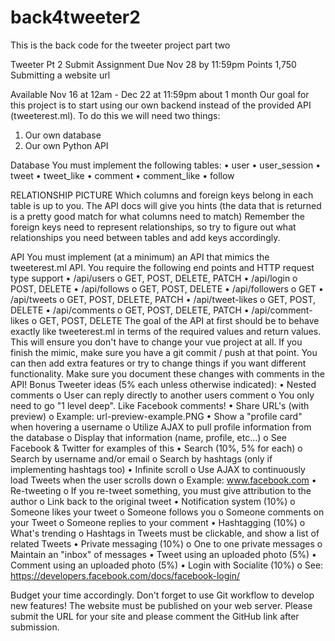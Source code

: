 # back4tweeter2

This is the back code for the tweeter project part two

Tweeter Pt 2
Submit Assignment
Due Nov 28 by 11:59pm
Points 1,750
Submitting a website url

Available Nov 16 at 12am - Dec 22 at 11:59pm about 1 month
Our goal for this project is to start using our own backend instead of the provided API (tweeterest.ml). To do this we will need two things:

1. Our own database
2. Our own Python API

Database
You must implement the following tables:
• user
• user_session
• tweet
• tweet_like
• comment
• comment_like
• follow

RELATIONSHIP PICTURE
Which columns and foreign keys belong in each table is up to you. The API docs will give you hints (the data that is returned is a pretty good match for what columns need to match)
Remember the foreign keys need to represent relationships, so try to figure out what relationships you need between tables and add keys accordingly.

API
You must implement (at a minimum) an API that mimics the tweeterest.ml API. You require the following end points and HTTP request type support
• /api/users
o GET, POST, DELETE, PATCH
• /api/login
o POST, DELETE
• /api/follows
o GET, POST, DELETE
• /api/followers
o GET
• /api/tweets
o GET, POST, DELETE, PATCH
• /api/tweet-likes
o GET, POST, DELETE
• /api/comments
o GET, POST, DELETE, PATCH
• /api/comment-likes
o GET, POST, DELETE
The goal of the API at first should be to behave exactly like tweeterest.ml in terms of the required values and return values. This will ensure you don't have to change your vue project at all. If you finish the mimic, make sure you have a git commit / push at that point. You can then add extra features or try to change things if you want different functionality. Make sure you document these changes with comments in the API!
Bonus Tweeter ideas
(5% each unless otherwise indicated):
• Nested comments
o User can reply directly to another users comment
o You only need to go "1 level deep". Like Facebook comments!
• Share URL's (with preview)
o Example: url-preview-example.PNG
• Show a "profile card" when hovering a username
o Utilize AJAX to pull profile information from the database
o Display that information (name, profile, etc...)
o See Facebook & Twitter for examples of this
• Search (10%, 5% for each)
o Search by username and/or email
o Search by hashtags (only if implementing hashtags too)
• Infinite scroll
o Use AJAX to continuously load Tweets when the user scrolls down
o Example: www.facebook.com
• Re-tweeting
o If you re-tweet something, you must give attribution to the author
o Link back to the original tweet
• Notification system (10%)
o Someone likes your tweet
o Someone follows you
o Someone comments on your Tweet
o Someone replies to your comment
• Hashtagging (10%)
o What's trending
o Hashtags in Tweets must be clickable, and show a list of related Tweets
• Private messaging (10%)
o One to one private messages
o Maintain an "inbox" of messages
• Tweet using an uploaded photo (5%)
• Comment using an uploaded photo (5%)
• Login with Socialite (10%)
o See: https://developers.facebook.com/docs/facebook-login/

Budget your time accordingly. Don't forget to use Git workflow to develop new features!
The website must be published on your web server. Please submit the URL for your site and please comment the GitHub link after submission.
